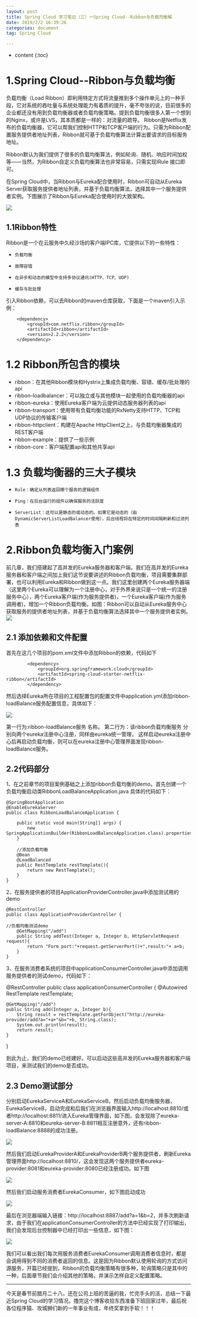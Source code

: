 ```yaml
---
layout: post
title: Spring Cloud 学习笔记（三）一Spring Cloud--Ribbon与负载均衡解
date: 2019/2/2 16:39:26  
categories: document
tag: Spring Cloud

---
```


* content
{:toc}


# 1.Spring Cloud--Ribbon与负载均衡

负载均衡（Load Ribbon）即利用特定方式将流量推到多个操作单元上的一种手段，它对系统的吞吐量与系统处理能力有着质的提升，毫不夸张的说，目前很多的企业都还没有用到负载均衡器或者负载均衡策略。提到负载均衡很多人第一个想到的Nginx，或许是LVS，其本质都是一样的：对流量的疏导。
Ribbon是Netflix发布的负载均衡器，它可以帮我们控制HTTP和TCP客户端的行为。只需为Ribbon配置服务提供者地址列表，Ribbon就可基于负载均衡算法计算出要请求的目标服务地址。

Ribbon默认为我们提供了很多的负载均衡算法，例如轮询、随机、响应时间加权等——当然，为Ribbon自定义负载均衡算法也非常容易，只需实现IRule 接口即可。

在Spring Cloud中，当Ribbon与Eureka配合使用时，Ribbon可自动从Eureka Server获取服务提供者地址列表，并基于负载均衡算法，选择其中一个服务提供者实例。下图展示了Ribbon与Eureka配合使用时的大致架构。

![](https://i.imgur.com/WRQIF5t.png)

## 1.1Ribbon特性

Ribbon是一个在云服务中久经沙场的客户端IPC库，它提供以下的一些特性：
-     负载均衡
-     故障容错
-     在异步和动态的模型中支持多协议通讯(HTTP、TCP、UDP)
-     缓存与批处理

引入Ribbon依赖，可以去Ribbon的maven仓库获取，下面是一个maven引入示例：
```
    <dependency>
        <groupId>com.netflix.ribbon</groupId>
        <artifactId>ribbon</artifactId>
        <version>2.2.2</version>
    </dependency>
```
# 1.2 Ribbon所包含的模块

- ribbon：在其他Ribbon模块和Hystrix上集成负载均衡、容错、缓存/批处理的api
- ribbon-loadbalancer：可以独立或与其他模块一起使用的负载均衡器的api
- ribbon-eureka：使用Eureka客户端为云提供动态服务器列表的api
- ribbon-transport：使用带有负载均衡功能的RxNetty支持HTTP、TCP和UDP协议的传输客户端
- ribbon-httpclient：构建在Apache HttpClient之上，与负载均衡器集成的REST客户端
- ribbon-example：提供了一些示例
- ribbon-core：客户端配置api和其他共享api


# 1.3 负载均衡器的三大子模块

-     Rule：确定从列表返回哪个服务的逻辑组件
-     Ping：在后台运行的组件以确保服务的活跃度
-     ServerList：这可以是静态的或动态的。如果它是动态的（由DynamicServerListLoadBalancer使用），后台线程将在特定的时间间隔刷新和过滤列表



# 2.Ribbon负载均衡入门案例

前几章，我们搭建起了高并发的Eureka服务器和客户端，我们在高并发的Eureka服务器和客户端之间加上我们这节说要讲述的Ribbon负载均衡，项目需要集群部署，也可以利用Eureka和Ribbon做到这一点。我们这里创建两个Eureka服务器端（这里两个Eureka可以理解为一个注册中心，对于外界来说只是一个统一的注册服务中心），两个Eureka客户端(作为服务提供者)，一个Eureka客户端(作为服务调用者)，增加一个Ribbon负载均衡。如图：Ribbon可以自动从Eureka服务中心获取服务的提供者地址列表，并基于负载均衡算法选择其中一个服务提供者实例。
![](https://i.imgur.com/AtB0ES7.png)

## 2.1 添加依赖和文件配置

首先在这几个项目的pom.xml文件中添加Ribbon的依赖，代码如下

```
		<dependency>
			<groupId>org.springframework.cloud</groupId>
			<artifactId>spring-cloud-starter-netflix-ribbon</artifactId>
		</dependency>
```
然后选择Eureka所在项目的工程配置包的配置文件中application.yml添加ribbon-loadBalance服务配置信息，具体如下：

![](https://i.imgur.com/ErBCQWe.png)

第一行为:ribbon-loadBalance服务 名称。
第二行为：该ribbon负载均衡服务 分别向两个eureka注册中心注册，同样由eureka统一管理，
这样启动eureka注册中心后再启动负载均衡，则可以在eureka注册中心管理界面发现ribbon-loadBalance服务。

## 2.2代码部分

1、在之前章节的项目案例基础之上添加ribbon负载均衡的demo。首先创建一个负载均衡启动类RibbonLoadBalanceApplication.java 具体的代码如下：

```
@SpringBootApplication
@EnableEurekaServer
public class RibbonLoadBalanceApplication {

    public static void main(String[] args) {
        new SpringApplicationBuilder(RibbonLoadBalanceApplication.class).properties("server.port="+8888).run(args);
    }

    //添加负载均衡
    @Bean
    @LoadBalanced
    public RestTemplate restTemplate(){
        return new RestTemplate();
    }
}
```

2、在服务提供者的项目ApplicationProviderController.java中添加测试用的demo

```
@RestController
public class ApplicationProviderController {

//负载均衡测试demo
    @GetMapping("/add")
    public String addTest(Integer a, Integer b, HttpServletRequest request){
        return "Form port:"+request.getServerPort()+",result:"+ a+b;
    }
}

```

3、在服务消费者系统的项目中applicationConsumerController.java中添加调用服务提供者的测试demo，代码如下：

@RestController
public class applicationConsumerController {
    @Autowired
    RestTemplate restTemplate;

    @GetMapping("/add")
    public String add(Integer a, Integer b){
        String result = restTemplate.getForObject("http://eureka-provider/add?a="+a+"&b="+b, String.class);
        System.out.println(result);
        return result;
    }
}

到此为止，我们的demo已经建好。可以启动这些高并发的Eureka服务器和客户端项目，来测试我们的demo是否成功。

## 2.3 Demo测试部分
分别启动EurekaServiceA和EurekaServiceB，然后启动负载均衡服务器，EurekaServiceB，启动完成和后我们在浏览器界面输入http://localhost:8810/或者http://localhost:8811/进入Eureka管理界面，如下图，会发现除了eureka-server-A:8810和eureka-server-B:8811相互注册意外，还有ribbon-loadBalance:8888的成功注册。

![](https://i.imgur.com/jryiNgD.png)

然后我们启动EurekaProviderA和EurekaProviderB两个服务提供者，刷新Eureka管理界面http://localhost:8810/，这会发现这两个服务提供者eureka-provider:8081和eureka-provider:8080已经注册成功。如下图

![](https://i.imgur.com/ZtsEnuD.png)

然后我们启动服务消费者EurekaConsumer，如下图启动成功

![](https://i.imgur.com/qX4Vpqj.png)

最后在浏览器端输入链接：http://localhost:8887/add?a=1&b=2，并多次刷新请求，由于我们在applicationConsumerController的方法中已经实现了打印输出，我们会发现后台控制器中已经打印出一些信息，如下图：

![](https://i.imgur.com/zLqgXgv.png)

我们可以看出我们每次用服务消费者EurekaConsumer调用消费者信息时，都是会调用得到不同的消费者返回的信息。这是因为Ribbon默认使用轮询的方式访问源服务，开篇已经提到，Ribbon的负载均衡策略有很多种，轮询策略只是其中的一种，后面章节我们会介绍其他的策略，并演示怎样自定义配置策略。


----------

今天是春节前腊月二十八，还在公司上班的苦逼的我，忙完手头的活，总结一下最近Spring Cloud的学习情况。撸完这个博客收拾东西准备下班回家过年，最后祝各位程序猿、攻城狮们新的一年事业有成，年终奖拿到手软！！！

